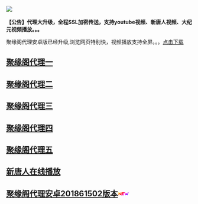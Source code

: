 ![](https://raw.githubusercontent.com/hao369/a/master/j.jpg)

**【公告】代理大升级，全程SSL加密传送，支持youtube视频、新唐人视频、大纪元视频播放。。。**

聚缘阁代理安卓版已经升级,浏览网页特别快，视频播放支持全屏。。。[点击下载](https://github.com/dtw9/9/raw/master/201861502.apk)

##  [聚缘阁代理一](http://2524.jyge.vgivideo.com/)

##  [聚缘阁代理二](http://567yra.gae.geass.tv/)

##  [聚缘阁代理三](http://5y77rt.iew.supersociallife.com/)

##  [聚缘阁代理四](http://57hga.vsam.corriee.org/)

##  [聚缘阁代理五](http://5ytyugrt.swqm.cesedria.com/)

##  [新唐人在线播放](http://fuuer35.tre.iloile.com/xtr.html)







##  [聚缘阁代理安卓201861502版本](https://github.com/dtw9/9/raw/master/201861502.apk)![](https://raw.githubusercontent.com/jyg-1/jyg/master/new.gif)



